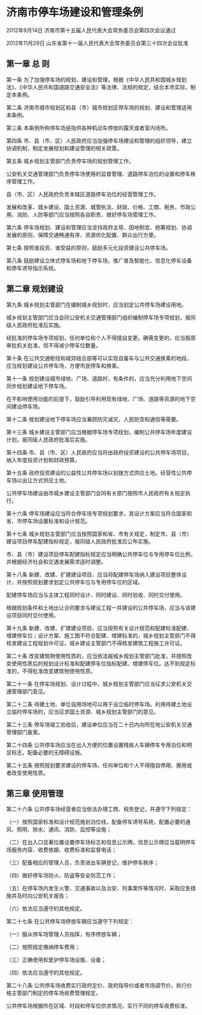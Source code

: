 # 济南市停车场建设和管理条例

2012年9月14日 济南市第十五届人民代表大会常务委员会第四次会议通过

2012年11月29日 山东省第十一届人民代表大会常务委员会第三十四次会议批准

<!-- INFO END -->

## 第一章  总  则

第一条 为了加强停车场的规划、建设和管理，根据《中华人民共和国城乡规划法》、《中华人民共和国道路交通安全法》等法律、法规的规定，结合本市实际，制定本条例。

第二条 济南市城市规划区和县（市）城市规划区停车场的规划、建设和管理适用本条例。

第三条 本条例所称停车场是指供各种机动车停放的露天或者室内场所。

第四条 市、县（市、区）人民政府应当加强停车场建设和管理的组织领导，建立协调机制，制定发展规划和建设管理的相关政策。

第五条 城乡规划主管部门负责停车场的规划管理工作。

公安机关交通管理部门负责停车场使用的监督管理、道路停车泊位的设置和停车秩序管理工作。

县（市、区）人民政府负责本辖区道路停车泊位的经营管理工作。

发展和改革、城乡建设、国土资源、城管执法、财政、价格、工商、税务、市政公用、消防、人防等部门应当按照各自职责，做好停车场管理工作。

第六条 停车场规划、建设和管理应当坚持政府主导、因地制宜、统筹规划、协调发展的原则，保障交通畅通有序、资源优化配置、群众出行方便。

第七条 按照谁投资、谁受益的原则，鼓励多元化投资建设公共停车场。

第八条 鼓励建设立体式停车场和地下停车场，推广普及智能化、信息化停车设备和停车诱导指示系统。

## 第二章  规划建设

第九条 城乡规划主管部门在编制城乡规划时，应当划定公共停车场建设用地。

城乡规划主管部门应当会同公安机关交通管理部门组织编制停车场专项规划，报同级人民政府批准后实施。

经批准的停车场专项规划，任何单位和个人不得擅自变更。确需变更的，应当报原审批机关批准，但不得减少停车位数量。

第十条 在公共交通枢纽和城郊结合部等可以实现自备车与公共交通换乘的地段，应当规划建设公共停车场，方便市民停车和换乘。

第十一条 规划建设城市绿地、广场、道路时，有条件的，应当充分利用地下空间同步规划建设地下停车场。

在不影响使用功能的前提下，鼓励引导利用现有绿地、广场、道路等资源的地下空间建设停车场。

第十二条 规划建设地下停车场应当兼顾防灾减灾、人民防空和通信等需要。

第十三条 城乡建设主管部门应当根据停车场专项规划，编制公共停车场年度建设计划，报同级人民政府批准后实施。

第十四条 市、县（市、区）人民政府应当将由政府投资建设的公共停车场项目，纳入年度投资计划和财政预算。

第十五条 政府投资建设的公益性公共停车场以划拨方式供应土地。经营性公共停车场以出让方式供应土地。

公共停车场建设由市城乡建设主管部门会同有关部门按照市人民政府有关规定执行。

第十六条 停车场建设应当符合停车场专项规划要求，其设计方案应当符合国家和省、市停车场设置标准和设计规范。

第十七条 城乡规划主管部门应当按照国家和省、市有关规定，制定市、县（市）建设项目停车配建指标规定，报同级人民政府批准后公布实施。

市、县（市）建设项目停车配建指标规定应当明确公共停车位与专用停车位比例，并根据经济社会和交通发展需求适时调整。

第十八条 新建、改建、扩建建设项目，应当将配建停车场纳入建设项目整体设计，并按照规划要求划定公共停车位与专用停车位的区域。

配建停车场应当与主体工程同时设计、同时建设、同时验收、同时交付使用。

根据规划条件和土地出让合同要求与建设工程一并建设的公共停车场，应当与该建设项目同时交付使用。

第十九条 新建、改建、扩建建设项目，应当按照有关设计规范和配建标准配建、增建停车位；设计方案、施工图不符合配建、增建标准的，城乡规划主管部门不得核发建设工程规划许可证，城乡建设主管部门不得核发建筑工程施工许可证。

第二十条 改变建筑物使用性质的，应当依法报城乡规划主管部门批准，并按照改变使用性质后的规划设计标准和配建停车位指标配建、增建停车位。达不到规定标准的，不得批准改变建筑物使用性质。

第二十一条 在停车场规划、设计过程中，城乡规划主管部门应当征求公安机关交通管理部门意见。

第二十二条 待建土地、单位自用场地可以用于设立临时停车场。利用待建土地设立临时停车场的，应当征求国土资源、城乡规划主管部门的意见。

第二十三条 停车场竣工验收后，建设单位应当在二十日内向所在地公安机关交通管理部门备案。

第二十四条 公共停车场应当在出入方便的位置设置残疾人车辆停车专用泊位和明显标志，配备必要的无障碍设施。

第二十五条 按照规划要求建设的停车场，任何单位和个人不得擅自停用、挪用或者改变使用性质。

## 第三章  使用管理

第二十六条 公共停车场经营者应当依法办理工商、税务登记，并遵守下列规定：

（一）按照国家标准和设计规范施划泊位线，配备停车诱导系统，配置必要的通风、照明、排水、通讯、消防、监控等设施；

（二）在出入口显著位置设置停车场标志和信息公示牌。信息公示牌应当载明停车场服务内容、收费依据、收费标准和监督电话；

（三）配备相应的管理人员，负责进出车辆登记，维护停车秩序；

（四）做好停车场防火、防盗等安全防范工作；

（五）在停车场内发生火警、交通事故以及治安、刑事案件等情况时，采取应急措施并及时向公安机关报告；

（六）依法应当遵守的其他规定。

第二十七条 在公共停车场停放车辆应当遵守下列规定：

（一）服从停车场管理人员指挥，有序停放车辆；

（二）按照规定缴纳停车费用；

（三）正确使用和爱护停车场设施、设备；

（四）依法应当遵守的其他规定。

第二十八条 公共停车场收费实行政府定价、政府指导价或者市场调节价，执行价格主管部门制定的停车场收费管理规定。

公共停车场根据所在区域、时段和停车位供求情况，实行不同的停车收费标准。